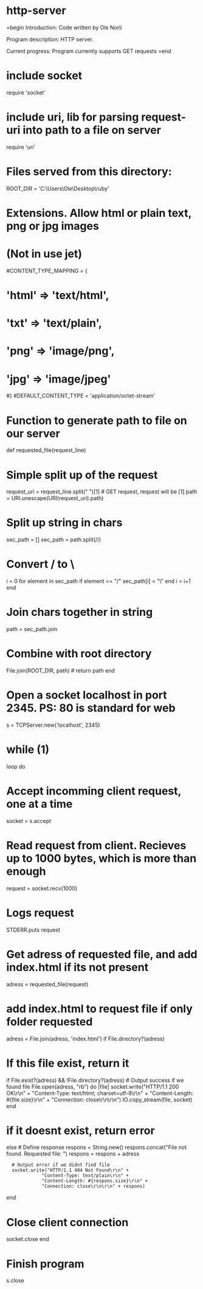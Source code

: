 # http-server

=begin
Introduction:
Code written by Ole Norli 

Program description:
HTTP server.

Current progress:
Program currently supports GET requests
=end

# include socket
require 'socket'

# include uri, lib for parsing request-uri into path to a file on server
require 'uri'

# Files served from this directory:
ROOT_DIR = 'C:\Users\Ole\Desktop\ruby'

# Extensions. Allow html or plain text, png or jpg images
# (Not in use jet)
#CONTENT_TYPE_MAPPING = {
#  'html' => 'text/html',
#  'txt' => 'text/plain',
#  'png' => 'image/png',
#  'jpg' => 'image/jpeg'
#}
#DEFAULT_CONTENT_TYPE = 'application/octet-stream'

# Function to generate path to file on our server
def requested_file(request_line)
   # Simple split up of the request
   request_uri  = request_line.split(" ")[1] # GET request, request will be [1]
   path = URI.unescape(URI(request_uri).path)

   # Split up string in chars
   sec_path = []
   sec_path = path.split(//)

   # Convert / to \ 
   i = 0
   for element in sec_path
      if element == "/"
         sec_path[i] = "\\"
      end
      i = i+1
   end

   # Join chars together in string
   path = sec_path.join

   # Combine with root directory
   File.join(ROOT_DIR, path) # return path
end

# Open a socket localhost in port 2345. PS: 80 is standard for web
s = TCPServer.new('localhost', 2345)

# while (1)
loop do 

   # Accept incomming client request, one at a time
   socket = s.accept 
   
   # Read request from client. Recieves up to 1000 bytes, which is more than enough
   request = socket.recv(1000) 

   # Logs request
   STDERR.puts request 

   # Get adress of requested file, and add index.html if its not present
   adress = requested_file(request)

   # add index.html to request file if only folder requested
   adress = File.join(adress, 'index.html') if File.directory?(adress)

   # If this file exist, return it
   if File.exist?(adress) && !File.directory?(adress)
      # Output success if we found file
      File.open(adress, "rb") do |file|
         socket.write("HTTP/1.1 200 OK\r\n" +
                "Content-Type: text/html; charset=utf-8\r\n" +
                "Content-Length: #{file.size}\r\n" +
                "Connection: close\r\n\r\n")
         IO.copy_stream(file, socket)
      end

   # if it doesnt exist, return error
   else
      # Define response
      respons = String.new()
      respons.concat("File not found. Requested file: ")
      respons = respons + adress

      # Output error if we didnt find file
      socket.write("HTTP/1.1 404 Not Found\r\n" +
                 "Content-Type: text/plain\r\n" +
                 "Content-Length: #{respons.size}\r\n" +
                 "Connection: close\r\n\r\n" + respons)
   end

   # Close client connection
   socket.close
end

# Finish program
s.close
